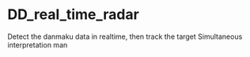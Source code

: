 # DD_real_time_radar
Detect the danmaku data in realtime, then track the target Simultaneous interpretation man
